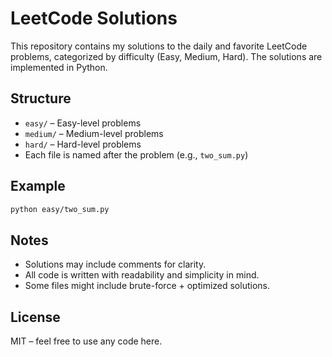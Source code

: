 # LeetCode Solutions

This repository contains my solutions to the daily and favorite LeetCode problems, categorized by difficulty (Easy, Medium, Hard).
The solutions are implemented in Python.

## Structure

- `easy/` – Easy-level problems
- `medium/` – Medium-level problems
- `hard/` – Hard-level problems
- Each file is named after the problem (e.g., `two_sum.py`)

## Example

```bash
python easy/two_sum.py
```

## Notes

- Solutions may include comments for clarity.
- All code is written with readability and simplicity in mind.
- Some files might include brute-force + optimized solutions.

## License

MIT – feel free to use any code here.
